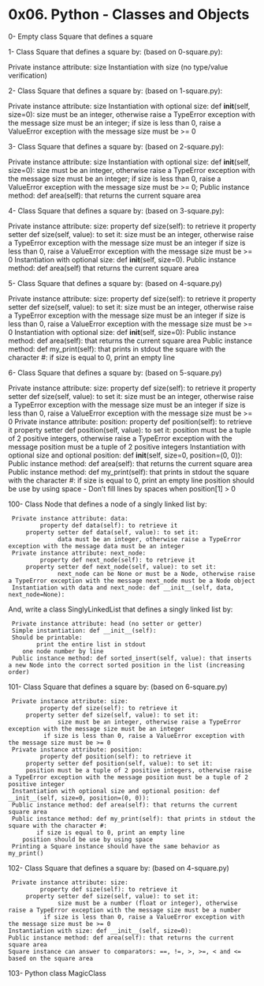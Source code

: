 # 0x06. Python - Classes and Objects

0- Empty class Square that defines a square

1- Class Square that defines a square by: (based on 0-square.py):

   Private instance attribute: size
   Instantiation with size (no type/value verification)

2- Class Square that defines a square by: (based on 1-square.py):

   Private instance attribute: size
   Instantiation with optional size: def __init__(self, size=0):
   		 size must be an integer, otherwise raise a TypeError exception with the message size must be an integer; if size is less than 0, raise a ValueError exception with the message size must be >= 0

3- Class Square that defines a square by: (based on 2-square.py):

   Private instance attribute: size
   Instantiation with optional size: def __init__(self, size=0):
   		 size must be an integer, otherwise raise a TypeError exception with the message size must be an integer; if size is less than 0, raise a ValueError exception with the message size must be >= 0; Public instance method: def area(self): that returns the current square area

4- Class Square that defines a square by: (based on 3-square.py):

   Private instance attribute: size:
   	   property def size(self): to retrieve it
   	   property setter def size(self, value): to set it:
   	   	    size must be an integer, otherwise raise a TypeError exception with the message size must be an integer
	    	    if size is less than 0, raise a ValueError exception with the message size must be >= 0
   Instantiation with optional size: def __init__(self, size=0).
   Public instance method: def area(self) that returns the current square area

5- Class Square that defines a square by: (based on 4-square.py)

   Private instance attribute: size:
   	   property def size(self): to retrieve it
   	   property setter def size(self, value): to set it:
   	   	    size must be an integer, otherwise raise a TypeError exception with the message size must be an integer
	    	    if size is less than 0, raise a ValueError exception with the message size must be >= 0
   Instantiation with optional size: def __init__(self, size=0):
   Public instance method: def area(self): that returns the current square area
   Public instance method: def my_print(self): that prints in stdout the square with the character #:
   	  if size is equal to 0, print an empty line

6- Class Square that defines a square by: (based on 5-square.py)

   Private instance attribute: size:
   	   property def size(self): to retrieve it
   	   property setter def size(self, value): to set it:
   	    	    size must be an integer, otherwise raise a TypeError exception with the message size must be an integer
	    	    if size is less than 0, raise a ValueError exception with the message size must be >= 0
   Private instance attribute: position:
   	   property def position(self): to retrieve it
	   property setter def position(self, value): to set it:
	   position must be a tuple of 2 positive integers, otherwise raise a TypeError exception with the message position must be a tuple of 2 positive integers
   Instantiation with optional size and optional position: def __init__(self, size=0, position=(0, 0)):
   Public instance method: def area(self): that returns the current square area
   Public instance method: def my_print(self): that prints in stdout the square with the character #:
   	  if size is equal to 0, print an empty line
	  position should be use by using space - Don’t fill lines by spaces when position[1] > 0

100- Class Node that defines a node of a singly linked list by:

     Private instance attribute: data:
     	     property def data(self): to retrieve it
	     property setter def data(self, value): to set it:
	     	      data must be an integer, otherwise raise a TypeError exception with the message data must be an integer
     Private instance attribute: next_node:
     	     property def next_node(self): to retrieve it
	     property setter def next_node(self, value): to set it:
	     	      next_node can be None or must be a Node, otherwise raise a TypeError exception with the message next_node must be a Node object
     Instantiation with data and next_node: def __init__(self, data, next_node=None):
And, write a class SinglyLinkedList that defines a singly linked list by:

     Private instance attribute: head (no setter or getter)
     Simple instantiation: def __init__(self):
     Should be printable:
     	    print the entire list in stdout
	    one node number by line
     Public instance method: def sorted_insert(self, value): that inserts a new Node into the correct sorted position in the list (increasing order)

101- Class Square that defines a square by: (based on 6-square.py)

     Private instance attribute: size:
     	     property def size(self): to retrieve it
	     property setter def size(self, value): to set it:
	     	      size must be an integer, otherwise raise a TypeError exception with the message size must be an integer
		      if size is less than 0, raise a ValueError exception with the message size must be >= 0
     Private instance attribute: position:
     	     property def position(self): to retrieve it
	     property setter def position(self, value): to set it:
	     position must be a tuple of 2 positive integers, otherwise raise a TypeError exception with the message position must be a tuple of 2 positive integer
     Instantiation with optional size and optional position: def __init__(self, size=0, position=(0, 0)):
     Public instance method: def area(self): that returns the current square area
     Public instance method: def my_print(self): that prints in stdout the square with the character #:
     	    if size is equal to 0, print an empty line
	    position should be use by using space
     Printing a Square instance should have the same behavior as my_print()

102- Class Square that defines a square by: (based on 4-square.py)

     Private instance attribute: size:
     	     property def size(self): to retrieve it
	     property setter def size(self, value): to set it:
	     	      size must be a number (float or integer), otherwise raise a TypeError exception with the message size must be a number
		      if size is less than 0, raise a ValueError exception with the message size must be >= 0
    Instantiation with size: def __init__(self, size=0):
    Public instance method: def area(self): that returns the current square area
    Square instance can answer to comparators: ==, !=, >, >=, < and <= based on the square area

103- Python class MagicClass

